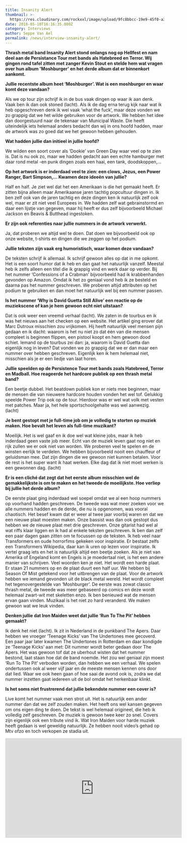 ```yaml
---
title: Insanity Alert
thumbnail: >-
  https://res.cloudinary.com/rockxxl/image/upload/9fc8bbcc-19e9-45f0-a315-8af049e2774f.jpg
date: 2018-05-10T16:16:35.000Z
category: Interviews
author: Seppe Van Ael
permalink: /news/interview-insanity-alert/
---
```

**Thrash metal band Insanity Alert stond onlangs nog op Hellfest en nam deel aan de Persistance Tour met bands als Hatebreed en Terror. Wij gingen rond tafel zitten met zanger Kevin Stout en stelde hem wat vragen over hun album 'Moshburger' en het derde album dat er binnenkort aankomt.**

**Jullie recentste album heet ‘Moshburger’. Wat is een moshburger en waar komt deze vandaan?** 

Als we op tour zijn schrijf ik in de bus vaak dingen op waar ik aan denk. Vaak ben ik dan ook stoned (lacht). Als ik de dag erna terug kijk naar wat ik heb opgeschreven denk ik wel vaak ‘what the fuck’, maar deze vonden we zo grappig dat we het wilde gebruiken voor de artwork. We hebben het idee dan doorgestuurd naar de tekenaar van Municipal Waste. Die heeft uiteindelijk iets helemaal anders bedacht dan wij in ons hoofd hadden, maar de artwork was zo goed dat we het gewoon hebben gehouden.

**Wat hadden jullie dan initieel in jullie hoofd?**

We wilden een soort cover als ‘Dookie’ van Green Day waar veel op te zien is. Dat is nu ook zo, maar we hadden gedacht aan een echte hamburger met daar rond metal -en punk dingen zoals een haai, een tank, doodskoppen,…

**Op het artwork is er inderdaad veel te zien: een clows, Jezus, een Power Ranger, Bart Simpson,… Kwamen deze ideeën van jullie?** 

Half en half. Je ziet wel dat het een Amerikaan is die het gemaakt heeft. Er zitten bijna alleen maar Amerikaanse jaren tachtig popcultuur dingen in. Ik ben zelf ook van de jaren tachtig en deze dingen ken ik natuurlijk zelf ook wel, maar er zit niet veel Europees in. We hadden zelf wat gebrainstormd en daar een lijstje van gegeven, maar hij heeft er dus zelf bijvoorbeeld Michael Jackson en Beavis & Butthead ingestoken.

**Er zijn ook referenties naar jullie nummers in de artwork verwerkt.**

Ja, dat proberen we altijd wel te doen. Dat doen we bijvoorbeeld ook op onze website, t-shirts en dingen die we zeggen op het podium.

**Jullie teksten zijn vaak erg humoristisch, waar komen deze vandaan?**

De teksten schrijf ik allemaal. Ik schrijf gewoon alles op dat in me opkomt. Het is een soort humor dat ik heb en dan gaat het natuurlijk vanzelf. Meestal heb ik zelfs alleen een titel die ik grappig vind en werk daar op verder. Bij het nummer ‘Confessions of a Crabman’ bijvoorbeeld had ik krabbenhanden gevonden op Amazon. Omdat ik het zo geniaal vond heb ik ze besteld en daarna pas het nummer geschreven. We proberen altijd attributen op het podium te gebruiken en dan moet het natuurlijk wel bij een nummer passen.

**Is het nummer ‘Why is David Guetta Still Alive’ een reactie op de muziekscene of kan je hem gewoon echt niet uitstaan?**

Dat is ook weer een vreemd verhaal (lacht). We zaten in de tourbus en ik was het nieuws aan het checken op een website. Het artikel ging erover dat Marc Dutroux misschien zou vrijkomen. Hij heeft natuurlijk veel mensen pijn gedaan en ik dacht: waarom is het nu niet zo dat één van die mensen compleet is beginnen flippen, een pistool koopt en hem gewoon dood schiet. Iemand op de tourbus zei dan: ja, waarom is David Guetta dan eigenlijk nog in leven? Dat vonden we zo grappig dat we er dan maar een nummer over hebben geschreven. Eigenlijk ken ik hem helemaal niet, misschien als je er een liedje van laat horen.

**Jullie speelden op de Persistence Tour met bands zoals Hatebreed, Terror en Madball. Hoe reageerde het hardcore publiek op een thrash metal band?** 

Een beetje dubbel. Het beatdown publiek kon er niets mee beginnen, maar de mensen die van nieuwere hardcore houden vonden het wel tof. Gelukkig speelde Power Trip ook op de tour. Hierdoor was er wel wat volk met vesten met patches. Maar ja, het hele sportschoolgehalte was wel aanwezig. (lacht)

**Je bent gestopt met je full-time job om je volledig te storten op muziek maken. Hoe bevalt het leven als full-time muzikant?**

Moeilijk. Het is wel gaaf en ik doe wel wat kleine jobs, maar ik heb inderdaad geen vaste job meer. Echt van de muziek leven gaat nog niet en rijk zullen we er ook niet van worden. We proberen veel te spelen en de winsten eerlijk te verdelen. We hebben bijvoorbeeld nooit een chauffeur of geluidsman mee. Dat zijn dingen die we gewoon niet kunnen betalen. Voor de rest is het super want ik haat werken. Elke dag dat ik niet moet werken is een gewonnen dag. (lacht)

**Er is een cliché dat zegt dat het eerste album misschien wel de gemakkelijkste is om te maken en het tweede de moeilijkste. Hoe verliep bij jullie het derde album?** 

De eerste plaat ging inderdaad wel soepel omdat we al een hoop nummers op voorhand hadden geschreven. De tweede was wat meer zoeken voor we alle nummers hadden en de derde, die nu is opgenomen, was vooral chaotisch. Het besef kwam dat er weer al twee jaar voorbij waren en dat we een nieuwe plaat moesten maken. Onze bassist was dan ook gestopt dus hebben we de nieuwe plaat met drie geschreven. Onze gitarist had wel al wat riffs klaar liggen en ik had al enkele teksten geschreven. Ik ben dan zelf een paar dagen gaan zitten om te focussen op de teksten. Ik heb veel naar Transformers en oude horrorfims gekeken voor inspiratie. Er bestaat zelfs een Transformers Wikipedia, daar kan ik uren op lezen voor inspiratie. Ik vertel graag iets en het is natuurlijk altijd een beetje zoeken. Als je niet van Amerika of Engeland komt en Engels is je moedertaal niet, is het een andere manier van schrijven. Veel woorden ken je niet. Het wordt een harde plaat. Er staan 21 nummers op en de plaat duurt een half uur. We hebben bij Season Of Mist getekend voor het uitbrengen van de plaat. Voor de artwork hebben we iemand gevonden uit de black metal wereld. Het wordt compleet het tegenovergestelde van ‘Moshburger’. De eerste was zowat classic thrash metal, de tweede was meer gebaseerd op comics en deze wordt helemaal zwart-wit met skeletten enzo. Ik ben benieuwd wat de mensen ervan gaan vinden. Muzikaal is het niet zo hard veranderd. We maken gewoon wat we leuk vinden.

**Denken jullie dat Iron Maiden weet dat jullie ‘Run To The Pit’ hebben gemaakt?** 

Ik denk het niet (lacht). Ik zit in Nederland in de punkband The Apers. Daar hebben we vroeger ‘Teenage Kicks’ van The Undertones mee gecoverd. Een paar jaar later kwamen The Undertones in Rotterdam en daar kondigde ze ‘Teenage Kicks’ aan met: Dit nummer wordt beter gedaan door The Apers. Het was gewoon tof dat ze uberhout wisten dat het nummer bestond, laat staan hoe dat de band noemde. Het zou wel geniaal zijn moest ‘Run To The Pit’ verboden worden, dan hebben we een verhaal. We spelen ondertussen ook al weer vijf jaar en de meeste mensen kennen ons door dat lied. Waar we ook heen gaan of hoe saai de avond ook is, zodra we dat nummer inzetten gaat iedereen uit de bol omdat het herkenbaar klinkt.

**Is het soms niet frustrerend dat jullie bekendste nummer een cover is?**

Live komt het nummer vaak men strot uit. Het is natuurlijk een ander nummer dan dat we zelf zouden maken. Het heeft ons wel kansen gegeven om ons eigen ding te doen. De tekst is wel helemaal origineel, die heb ik volledig zelf geschreven. De muziek is gewoon twee keer zo snel. Covers zijn eigenlijk ook een tribute vind ik. Wat Iron Maiden voor harde muziek heeft gedaan is wel geweldig natuurlijk. Ze hebben nooit video’s gehad op Mtv ofzo en toch verkopen ze stadia uit.

<iframe width="560" height="315" src="https://www.youtube.com/embed/qeq_t4Xd2Xo" frameborder="0" allow="accelerometer; autoplay; encrypted-media; gyroscope; picture-in-picture" allowfullscreen></iframe>
